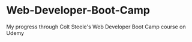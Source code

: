 # Web-Developer-Boot-Camp
My progress through Colt Steele's Web Developer Boot Camp course on Udemy
